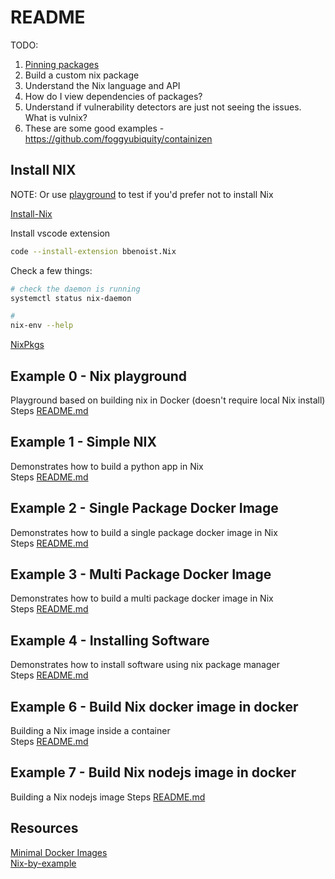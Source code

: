 # README

TODO:
1) [Pinning packages](https://nix.dev/tutorials/towards-reproducibility-pinning-nixpkgs.html)  
1) Build a custom nix package
1) Understand the Nix language and API
1) How do I view dependencies of packages? 
1) Understand if vulnerability detectors are just not seeing the issues.  What is vulnix?
1) These are some good examples - https://github.com/foggyubiquity/containizen  

## Install NIX
NOTE: Or use [playground](##Example-0---Nix-playground) to test if you'd prefer not to install Nix

[Install-Nix](https://nixos.org/guides/install-nix.html)

Install vscode extension
```sh
code --install-extension bbenoist.Nix
```

Check a few things:

```sh
# check the daemon is running
systemctl status nix-daemon

# 
nix-env --help
```

[NixPkgs](https://github.com/nixos/nixpkgs)  

## Example 0 - Nix playground
Playground based on building nix in Docker (doesn't require local Nix install)  
Steps [README.md](./00_playground/README.md)   

## Example 1 - Simple NIX
Demonstrates how to build a python app in Nix  
Steps [README.md](./01_simple_python/README.md)   

## Example 2 - Single Package Docker Image
Demonstrates how to build a single package docker image in Nix  
Steps [README.md](./02_single_package_docker/README.md)   

## Example 3 - Multi Package Docker Image
Demonstrates how to build a multi package docker image in Nix  
Steps [README.md](./03_multi_package_docker/README.md)   

## Example 4 - Installing Software
Demonstrates how to install software using nix package manager  
Steps [README.md](./04_instaling_software/README.md)   

## Example 6 - Build Nix docker image in docker 
Building a Nix image inside a container  
Steps [README.md](./06_build_nix_in_docker/README.md)   

## Example 7 - Build Nix nodejs image in docker 
Building a Nix nodejs image
Steps [README.md](./07_build_nodejs_image/README.md)  

## Resources

[Minimal Docker Images](https://jpetazzo.github.io/2020/04/01/quest-minimal-docker-images-part-3/)  
[Nix-by-example](https://medium.com/@MrJamesFisher/nix-by-example-a0063a1a4c55)  
  
